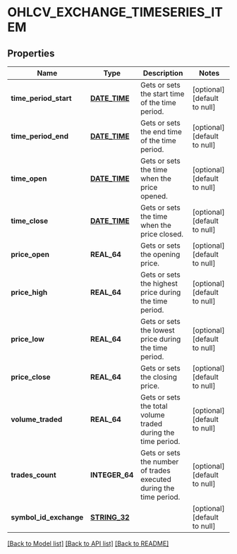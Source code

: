 # OHLCV_EXCHANGE_TIMESERIES_ITEM

## Properties
Name | Type | Description | Notes
------------ | ------------- | ------------- | -------------
**time_period_start** | [**DATE_TIME**](DATE_TIME.md) | Gets or sets the start time of the time period. | [optional] [default to null]
**time_period_end** | [**DATE_TIME**](DATE_TIME.md) | Gets or sets the end time of the time period. | [optional] [default to null]
**time_open** | [**DATE_TIME**](DATE_TIME.md) | Gets or sets the time when the price opened. | [optional] [default to null]
**time_close** | [**DATE_TIME**](DATE_TIME.md) | Gets or sets the time when the price closed. | [optional] [default to null]
**price_open** | **REAL_64** | Gets or sets the opening price. | [optional] [default to null]
**price_high** | **REAL_64** | Gets or sets the highest price during the time period. | [optional] [default to null]
**price_low** | **REAL_64** | Gets or sets the lowest price during the time period. | [optional] [default to null]
**price_close** | **REAL_64** | Gets or sets the closing price. | [optional] [default to null]
**volume_traded** | **REAL_64** | Gets or sets the total volume traded during the time period. | [optional] [default to null]
**trades_count** | **INTEGER_64** | Gets or sets the number of trades executed during the time period. | [optional] [default to null]
**symbol_id_exchange** | [**STRING_32**](STRING_32.md) |  | [optional] [default to null]

[[Back to Model list]](../README.md#documentation-for-models) [[Back to API list]](../README.md#documentation-for-api-endpoints) [[Back to README]](../README.md)


